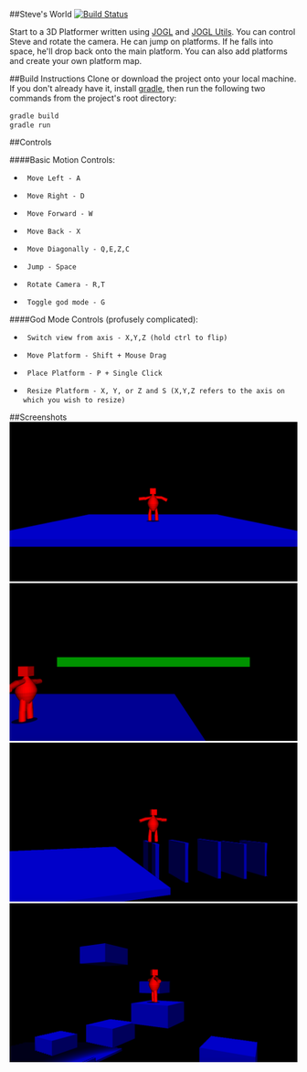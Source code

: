 ##Steve's World [![Build Status](https://travis-ci.org/dannyflax/Steve-s-World.svg?branch=master)](https://travis-ci.org/dannyflax/Steve-s-World)

Start to a 3D Platformer written using [JOGL](http://jogamp.org/jogl/www/) and [JOGL Utils](https://github.com/dannyflax/JOGL-Utilities). You can control Steve and rotate the camera. He can jump on platforms. If he falls into space, he'll drop back onto the main platform. You can also add platforms and create your own platform map.

##Build Instructions
Clone or download the project onto your local machine. If you don't already have it, install [gradle](https://gradle.org), then run the following two commands from the project's root directory:
```
gradle build
gradle run
```

##Controls

####Basic Motion Controls:
 * 		Move Left - A
 * 		Move Right - D
 * 		Move Forward - W
 * 		Move Back - X
 * 		Move Diagonally - Q,E,Z,C
 * 		Jump - Space
 * 		Rotate Camera - R,T
 * 		Toggle god mode - G

####God Mode Controls (profusely complicated):
 * 		Switch view from axis - X,Y,Z (hold ctrl to flip)
 * 		Move Platform - Shift + Mouse Drag
 * 		Place Platform - P + Single Click
 * 		Resize Platform - X, Y, or Z and S (X,Y,Z refers to the axis on which you wish to resize)

##Screenshots
![Steve Start](https://github.com/dannyflax/Steve-s-World/blob/master/Screenshots/shot1.png)
![Steve Add Platform](https://github.com/dannyflax/Steve-s-World/blob/master/Screenshots/shot2.png)
![Steve on Flat Platforms](https://github.com/dannyflax/Steve-s-World/blob/master/Screenshots/shot3.png)
![Steve on Cubes](https://github.com/dannyflax/Steve-s-World/blob/master/Screenshots/shot4.png)
